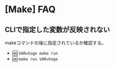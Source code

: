 # [Make] FAQ


CLIで指定した変数が反映されない
-------------------------------

makeコマンドの後に指定されているか確認する。

* 🆖 `VAR=hoge make run`
* 🆗 `make run VAR=hoge`
